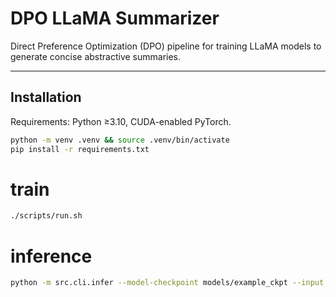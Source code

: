 # DPO LLaMA Summarizer

Direct Preference Optimization (DPO) pipeline for training LLaMA models to generate concise abstractive summaries.

---

## Installation

Requirements: Python ≥3.10, CUDA-enabled PyTorch.

```bash
python -m venv .venv && source .venv/bin/activate
pip install -r requirements.txt
```

# train
```bash
./scripts/run.sh
```
# inference
```bash
python -m src.cli.infer --model-checkpoint models/example_ckpt --input examples/sample.txt
```
